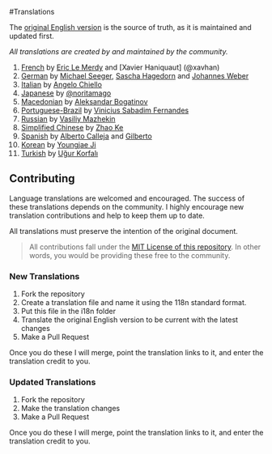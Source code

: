 #Translations

The [original English version](http://jpapa.me/ngstyles) is the source of truth, as it is maintained and updated first.

*All translations are created by and maintained by the community.*

  1. [French](fr-FR.md) by [Eric Le Merdy](https://github.com/ericlemerdy) and [Xavier Haniquaut] (@xavhan)
  1. [German](de-DE.md) by [Michael Seeger](https://github.com/miseeger), [Sascha Hagedorn](https://github.com/saesh) and [Johannes Weber](https://github.com/johannes-weber)
  1. [Italian](it-IT.md) by [Angelo Chiello](https://github.com/angelochiello)
  1. [Japanese](ja-JP.md) by [@noritamago](https://github.com/noritamago)
  1. [Macedonian](mk-MK.md) by [Aleksandar Bogatinov](https://github.com/Bogatinov)
  1. [Portuguese-Brazil](pt-BR.md) by [Vinicius Sabadim Fernandes](https://github.com/vinicius-sabadim)
  1. [Russian](ru-RU.md) by [Vasiliy Mazhekin](https://github.com/mazhekin)
  1. [Simplified Chinese](zh-CN.md) by [Zhao Ke](https://github.com/natee)
  1. [Spanish](es-ES.md) by [Alberto Calleja](https://github.com/AlbertoImpl) and [Gilberto](https://github.com/ingilniero)
  1. [Korean](ko-KR.md) by [Youngjae Ji](https://github.com/zirho)
  1. [Turkish](tr-TR.md) by [Uğur Korfalı](https://github.com/kel-sakal-biyik)

## Contributing
Language translations are welcomed and encouraged. The success of these translations depends on the community. I highly encourage new translation contributions and help to keep them up to date.

All translations must preserve the intention of the original document.

> All contributions fall under the [MIT License of this repository](https://github.com/johnpapa/angularjs-styleguide#license). In other words, you would be providing these free to the community.

### New Translations
1. Fork the repository
2. Create a translation file and name it using the 118n standard format.
3. Put this file in the i18n folder
4. Translate the original English version to be current with the latest changes
3. Make a Pull Request

Once you do these I will merge, point the translation links to it, and enter the translation credit to you.

### Updated Translations
1. Fork the repository
2. Make the translation changes
3. Make a Pull Request

Once you do these I will merge, point the translation links to it, and enter the translation credit to you.

